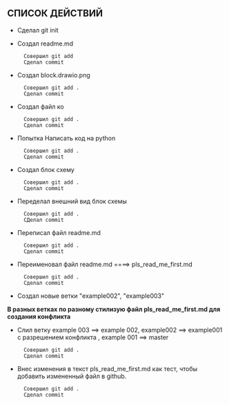 ## __СПИСОК ДЕЙСТВИЙ__

* Сделал git init 

* Создал readme.md 
    
        Совершил git add
        Сделал commit 

* Создал block.drawio.png
        
        Совершил git add .
        Сделал commit

* Создал файл ко
    
        Совершил git add .
        Сделал commit

* Попытка Написать код на python
        
        Совершил git add .
        Сделал commit 

* Создал блок схему

        Совершил git add .
        Сделал commit

* Переделал внешний вид блок схемы

        Совершил git add . 
        СДелал commit

* Переписал файл readme.md 
        
        Совершил git add .
        Сделал commit

* Переименовал файл readme.md ====> pls_read_me_first.md
        
        Совершил git add .
        Сделал commit

* Создал новые ветки "example002", "example003"

__В разных ветках по разному стилизую файл pls_read_me_first.md для создания конфликта__

* Слил ветку example 003 ==> example 002, example002 ==> example001 с разрешением конфликта , example 001 ==> master

        Совершил git add .
        Сделал commit

* Внес изменения в текст pls_read_me_first.md как тест, чтобы добавить измененный файл в github.

        Совершил git add .
        Сделал commit